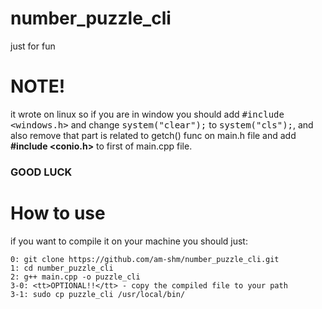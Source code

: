 # number_puzzle_cli
just for fun 

# NOTE!
it wrote on linux so if you are in window you should add <tt>#include <windows.h></tt> and change <tt>system("clear");</tt> to <tt>system("cls");</tt>, and also remove that part is related to getch() func on main.h file and add <b>#include <conio.h></b> to first of main.cpp file.<br>
  <h3>GOOD LUCK</h3>

# How to use
if you want to compile it on your machine you should just:
	
	0: git clone https://github.com/am-shm/number_puzzle_cli.git
	1: cd number_puzzle_cli
	2: g++ main.cpp -o puzzle_cli
	3-0: <tt>OPTIONAL!!</tt> - copy the compiled file to your path
	3-1: sudo cp puzzle_cli /usr/local/bin/  

